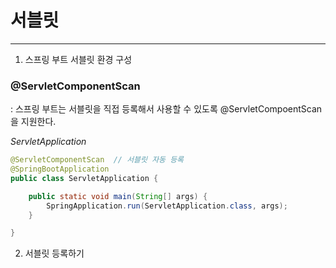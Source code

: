 # 서블릿
------------
1. 스프링 부트 서블릿 환경 구성
### @ServletComponentScan
: 스프링 부트는 서블릿을 직접 등록해서 사용할 수 있도록 @ServletCompoentScan을 지원한다.

*ServletApplication*
```java
@ServletComponentScan  // 서블릿 자동 등록
@SpringBootApplication
public class ServletApplication {

	public static void main(String[] args) {
		SpringApplication.run(ServletApplication.class, args);
	}

}
```

2. 서블릿 등록하기
